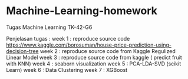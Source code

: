 # Machine-Learning-homework

Tugas Machine Learning TK-42-G6

Penjelasan tugas :
week 1 : reproduce source code https://www.kaggle.com/borosuman/house-price-prediction-using-decision-tree
week 2 : reproduce source code from Kaggle Regulized Linear Model
week 3 : reproduce source code from kaggle ( predict fruit with KNN)
week 4 : seaborn visualization
week 5 : PCA-LDA-SVD (scikit Learn)
week 6 : Data Clustering
week 7 : XGBoost
